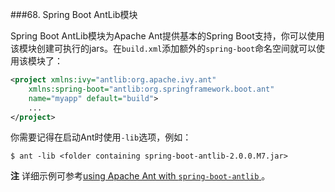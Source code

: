###68. Spring Boot AntLib模块

Spring Boot AntLib模块为Apache Ant提供基本的Spring Boot支持，你可以使用该模块创建可执行的jars。在`build.xml`添加额外的`spring-boot`命名空间就可以使用该模块了：
```xml
<project xmlns:ivy="antlib:org.apache.ivy.ant"
    xmlns:spring-boot="antlib:org.springframework.boot.ant"
    name="myapp" default="build">
    ...
</project>
```
你需要记得在启动Ant时使用`-lib`选项，例如：
```shell
$ ant -lib <folder containing spring-boot-antlib-2.0.0.M7.jar>
```
**注** 详细示例可参考[using Apache Ant with `spring-boot-antlib`
](https://docs.spring.io/spring-boot/docs/2.0.0.RELEASE/reference/htmlsingle/#using-boot-ant)。
